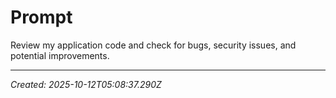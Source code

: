 # Prompt

Review my application code and check for bugs, security issues, and potential improvements.

---

*Created: 2025-10-12T05:08:37.290Z*